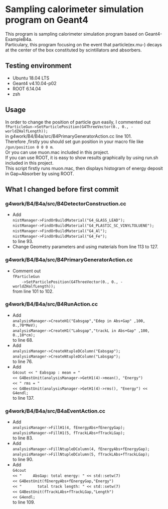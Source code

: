 # Sampling calorimeter simulation program on Geant4

This program is sampling calorimeter simulation program based on Geant4-ExampleB4a.  
Particulary, this program focusing on the event that particle(ex.mu-) decays at the center of the box constituted by scintillators and absorbers.  

## Testing environment

- Ubuntu 18.04 LTS  
- Geant4 v4.10.04-p02  
- ROOT 6.14.04
- zsh

## Usage

In order to change the position of particle gun easily, I commented out  
`fParticleGun->SetParticlePosition(G4ThreeVector(0., 0., -worldZHalfLength));`  
in g4work/B4/B4a/src/B4PrimaryGeneratorAction.cc line 101.  
Therefore ,firstly you should set gun position in your macro file like  
`/gun/position 0 0 0 m`.  
Or you can use muon.mac included in this project.  
If you can use ROOT, it is easy to show results graphically by using run.sh included in this project.  
This script firstly runs muon.mac, then displays histogram of energy deposit in Gap+Absorber by using ROOT.

## What I changed before first commit

### g4work/B4/B4a/src/B4DetectorConstruction.cc

- Add  
`nistManager->FindOrBuildMaterial("G4_GLASS_LEAD");`  
`nistManager->FindOrBuildMaterial("G4_PLASTIC_SC_VINYLTOLUENE");`  
`nistManager->FindOrBuildMaterial("G4_Al");`  
`nistManager->FindOrBuildMaterial("G4_Fe");`  
to line 93.  
- Change Geometry parameters and using materials from line 113 to 127.

### g4work/B4/B4a/src/B4PrimaryGeneratorAction.cc

- Comment out  
`fParticleGun`  
`    ->SetParticlePosition(G4ThreeVector(0., 0., -worldZHalfLength));`  
from line 101 to 102.

### g4work/B4/B4a/src/B4RunAction.cc

- Add  
`analysisManager->CreateH1("Eabsgap","Edep in Abs+Gap" ,100, 0.,70*MeV);`  
`analysisManager->CreateH1("Labsgap","trackL in Abs+Gap" ,100, 0.,10*cm);`  
to line 68.  
- Add  
`analysisManager->CreateNtupleDColumn("Eabsgap");`  
`analysisManager->CreateNtupleDColumn("Labsgap");`  
to line 76.  
- Add  
`G4cout << " Eabsgap : mean = "`  
`<< G4BestUnit(analysisManager->GetH1(4)->mean(), "Energy")`  
`<< " rms = " `  
`<< G4BestUnit(analysisManager->GetH1(4)->rms(), "Energy") << G4endl;`  
to line 137.

### g4work/B4/B4a/src/B4aEventAction.cc

- Add  
`analysisManager->FillH1(4, fEnergyAbs+fEnergyGap);`  
`analysisManager->FillH1(5, fTrackLAbs+fTrackLGap);`  
to line 83.  
- Add  
`analysisManager->FillNtupleDColumn(4, fEnergyAbs+fEnergyGap);`  
`analysisManager->FillNtupleDColumn(5, fTrackLAbs+fTrackLGap);`  
to line 90.  
- Add  
`G4cout`  
`<< "     AbsGap: total energy: " << std::setw(7)`  
`<< G4BestUnit(fEnergyAbs+fEnergyGap,"Energy")`  
`<< "       total track length: " << std::setw(7)`  
`<< G4BestUnit(fTrackLAbs+fTrackLGap,"Length")`  
`<< G4endl;`  
to line 109.
